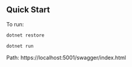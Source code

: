 ## Quick Start

To run:

```bash
dotnet restore
```

```bash
dotnet run
```

Path:
https://localhost:5001/swagger/index.html
